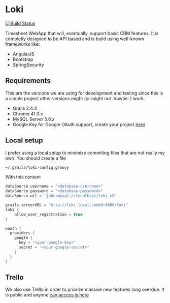 # Loki

[![Build Status](https://travis-ci.org/soluciones3f/loki.svg?branch=master)](https://travis-ci.org/soluciones3f/loki)

Timesheet WebApp that will, eventually, support basic CRM features. It is completly designed to be API based and is build using well-known frameworks like:
 * AngularJS
 * Bootstrap
 * SpringSecurity

## Requirements

This are the versions we are using for development and testing since this is a simple project other versions might (or might not :bowtie: ) work.
 * Grails 2.4.4
 * Chrome 41.0.x
 * MySQL Server 5.6.x
 * Google Key for Google OAuth support, create your project [here](https://console.developers.google.com/project)

## Local setup
 
I prefer using a local setup to minimize commiting files that are not really my own. You should create a file
```bash
~/.grails/loki-config.groovy
```

With this content

```groovy
dataSource.username = "<database-username>"
dataSource.password = "<database-password>"
dataSource.url = 'jdbc:mysql://localhost/loki_v2'

grails.serverURL = "http://loki.local.comdd:8080/loki"
loki {
    allow_user_registration = true
}

oauth {
  providers {
    google {
      key = "<your-google-key>"
      secret = "<your-google-secret>"
    }
  }
}
```
## Trello 

We also use Trello in order to priorize massive new features long overdue. It is public and anyone [can access is here](https://trello.com/b/gxjc9bpU/loki-presupuestos-proyectos)


